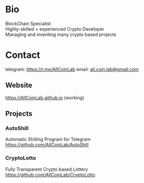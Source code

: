 # Bio
BlockChain Specialist  
Highly-skilled + experienced Crypto Developer  
Managing and inventing many crypto based projects  

# Contact
telegram: https://t.me/AllCoinLab
email: all.coin.lab@gmail.com

## Website  
https://AllCoinLab.github.io
(working)

## Projects
### AutoShill
Automatic Shilling Program for Telegram  
https://github.com/AllCoinLab/AutoShill

### CryptoLotto
Fully Transparent Crypto based Lottery
https://github.com/AllCoinLab/CryptoLotto
